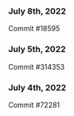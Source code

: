 ### July 8th, 2022

Commit #18595

### July 5th, 2022

Commit #314353


### July 4th, 2022

Commit #72281
